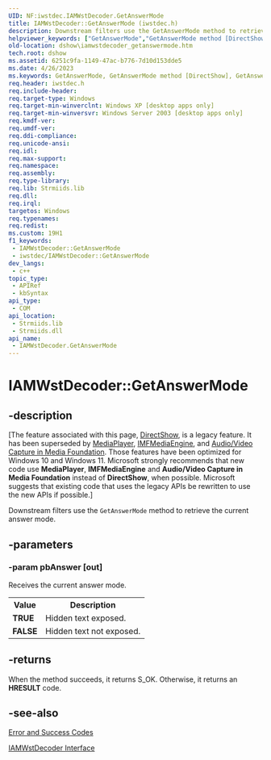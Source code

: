 ```yaml
---
UID: NF:iwstdec.IAMWstDecoder.GetAnswerMode
title: IAMWstDecoder::GetAnswerMode (iwstdec.h)
description: Downstream filters use the GetAnswerMode method to retrieve the current answer mode.
helpviewer_keywords: ["GetAnswerMode","GetAnswerMode method [DirectShow]","GetAnswerMode method [DirectShow]","IAMWstDecoder interface","IAMWstDecoder interface [DirectShow]","GetAnswerMode method","IAMWstDecoder.GetAnswerMode","IAMWstDecoder::GetAnswerMode","IAMWstDecoderGetAnswerMode","dshow.iamwstdecoder_getanswermode","iwstdec/IAMWstDecoder::GetAnswerMode"]
old-location: dshow\iamwstdecoder_getanswermode.htm
tech.root: dshow
ms.assetid: 6251c9fa-1149-47ac-b776-7d10d153dde5
ms.date: 4/26/2023
ms.keywords: GetAnswerMode, GetAnswerMode method [DirectShow], GetAnswerMode method [DirectShow],IAMWstDecoder interface, IAMWstDecoder interface [DirectShow],GetAnswerMode method, IAMWstDecoder.GetAnswerMode, IAMWstDecoder::GetAnswerMode, IAMWstDecoderGetAnswerMode, dshow.iamwstdecoder_getanswermode, iwstdec/IAMWstDecoder::GetAnswerMode
req.header: iwstdec.h
req.include-header: 
req.target-type: Windows
req.target-min-winverclnt: Windows XP [desktop apps only]
req.target-min-winversvr: Windows Server 2003 [desktop apps only]
req.kmdf-ver: 
req.umdf-ver: 
req.ddi-compliance: 
req.unicode-ansi: 
req.idl: 
req.max-support: 
req.namespace: 
req.assembly: 
req.type-library: 
req.lib: Strmiids.lib
req.dll: 
req.irql: 
targetos: Windows
req.typenames: 
req.redist: 
ms.custom: 19H1
f1_keywords:
 - IAMWstDecoder::GetAnswerMode
 - iwstdec/IAMWstDecoder::GetAnswerMode
dev_langs:
 - c++
topic_type:
 - APIRef
 - kbSyntax
api_type:
 - COM
api_location:
 - Strmiids.lib
 - Strmiids.dll
api_name:
 - IAMWstDecoder.GetAnswerMode
---
```


# IAMWstDecoder::GetAnswerMode


## -description

\[The feature associated with this page, [DirectShow](/windows/win32/directshow/directshow), is a legacy feature. It has been superseded by [MediaPlayer](/uwp/api/Windows.Media.Playback.MediaPlayer), [IMFMediaEngine](/windows/win32/api/mfmediaengine/nn-mfmediaengine-imfmediaengine), and [Audio/Video Capture in Media Foundation](windows/win32/medfound/audio-video-capture-in-media-foundation). Those features have been optimized for Windows 10 and Windows 11. Microsoft strongly recommends that new code use **MediaPlayer**, **IMFMediaEngine** and **Audio/Video Capture in Media Foundation** instead of **DirectShow**, when possible. Microsoft suggests that existing code that uses the legacy APIs be rewritten to use the new APIs if possible.\]

Downstream filters use the <code>GetAnswerMode</code> method to retrieve the current answer mode.

## -parameters

### -param pbAnswer [out]

Receives the current answer mode.

<table>
<tr>
<th>Value
                </th>
<th>Description
                </th>
</tr>
<tr>
<td><b>TRUE</b></td>
<td>Hidden text exposed.</td>
</tr>
<tr>
<td><b>FALSE</b></td>
<td>Hidden text not exposed.</td>
</tr>
</table>

## -returns

When the method succeeds, it returns S_OK. Otherwise, it returns an <b>HRESULT</b> code.

## -see-also

<a href="/windows/desktop/DirectShow/error-and-success-codes">Error and Success Codes</a>



<a href="/windows/desktop/api/iwstdec/nn-iwstdec-iamwstdecoder">IAMWstDecoder Interface</a>